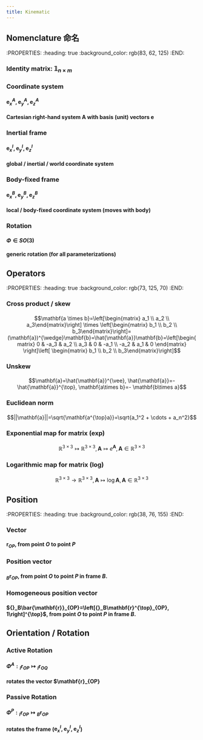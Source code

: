 ```yaml
---
title: Kinematic
---
```


## Nomenclature 命名
:PROPERTIES:
:heading: true
:background_color: rgb(83, 62, 125)
:END:
### Identity matrix: $\mathbb{1}_{n\times m}$
### Coordinate system
#### $\mathbf{e}_x^A, \mathbf{e}_y^A, \mathbf{e}_z^A$
#### Cartesian right-hand system A with basis (unit) vectors $\mathbf{e}$
### Inertial frame
#### $\mathbf{e}_x^I, \mathbf{e}_y^I, \mathbf{e}_z^I$
#### global / inertial / world coordinate system
### Body-fixed frame
#### $\mathbf{e}_x^B, \mathbf{e}_y^B, \mathbf{e}_z^B$
#### local / body-fixed coordinate system (moves with body)
### Rotation
#### $\Phi \in{SO(3)}$
#### generic rotation (for all parameterizations)
## Operators
:PROPERTIES:
:heading: true
:background_color: rgb(73, 125, 70)
:END:
### Cross product / skew
####
$$\mathbf{a \times b}=\left[\begin{matrix} a_1 \\ a_2 \\ a_3\end{matrix}\right] \times \left[\begin{matrix} b_1 \\ b_2 \\ b_3\end{matrix}\right]=(\mathbf{a})^{\wedge}\mathbf{b}=\hat{\mathbf{a}}\mathbf{b}=\left[\begin{matrix} 0 & -a_3 & a_2 \\ a_3 & 0 & -a_1 \\ -a_2 & a_1 & 0 \end{matrix} \right]\left[ \begin{matrix} b_1 \\ b_2 \\ b_3\end{matrix}\right]$$
### Unskew
####
$$\mathbf{a}=\hat{\mathbf{a}}^{\vee}, \hat{\mathbf{a}}=-\hat{\mathbf{a}}^{\top}, \mathbf{a\times b}=- \mathbf{b\times a}$$
### Euclidean norm
####
$$||\mathbf{a}||=\sqrt{\mathbf{a^{\top}a}}=\sqrt{a_1^2 + \cdots + a_n^2}$$
### Exponential map for matrix (**exp**)
####
$$\mathbb{R}^{3\times 3} \mapsto \mathbb{R}^{3\times 3}, \mathbf{A} \mapsto e^{\mathbf{A}}, \mathbf{A}\in{\mathbb{R}^{3\times 3}}$$
### Logarithmic map for matrix (**log**)
####
$$\mathbb{R}^{3\times 3} \rightarrow \mathbb{R}^{3\times 3}, \mathbf{A} \mapsto \log{\mathbf{A}}, \mathbf{A}\in{\mathbb{R}^{3\times 3}}$$
## Position
:PROPERTIES:
:heading: true
:background_color: rgb(38, 76, 155)
:END:
### Vector
#### $\mathbf{r}_{OP}$, from point $O$ to point $P$
### Position vector
#### ${}_B\mathbf{r}_{OP}$, from point $O$ to point $P$ in frame $B$.
### Homogeneous position vector
#### ${}_B\bar{\mathbf{r}}_{OP}=\left[{}_B\mathbf{r}^{\top}_{OP}, 1\right]^{\top}$, from point $O$ to point $P$ in frame $B$.
## Orientation / Rotation
### Active Rotation
#### $\Phi^A: {}_I \mathbf{r}_{OP} \mapsto {}_I \mathbf{r}_{OQ}$
#### rotates the vector $\mathbf{r}_{OP}
### Passive Rotation
#### $\Phi^{P}: {}_I\mathbf{r}_{OP} \mapsto {}_B\mathbf{r}_{OP}$
#### rotates the frame ($\mathbf{e}_x^I, \mathbf{e}_y^I, \mathbf{e}_z^I$)
